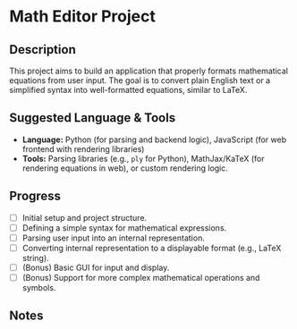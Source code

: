 # Math Editor Project

## Description

This project aims to build an application that properly formats mathematical equations from user input. The goal is to convert plain English text or a simplified syntax into well-formatted equations, similar to LaTeX.

## Suggested Language & Tools

*   **Language:** Python (for parsing and backend logic), JavaScript (for web frontend with rendering libraries)
*   **Tools:** Parsing libraries (e.g., `ply` for Python), MathJax/KaTeX (for rendering equations in web), or custom rendering logic.

## Progress

*   [ ] Initial setup and project structure.
*   [ ] Defining a simple syntax for mathematical expressions.
*   [ ] Parsing user input into an internal representation.
*   [ ] Converting internal representation to a displayable format (e.g., LaTeX string).
*   [ ] (Bonus) Basic GUI for input and display.
*   [ ] (Bonus) Support for more complex mathematical operations and symbols.

## Notes

